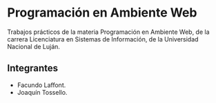 # Programación en Ambiente Web

Trabajos prácticos de la materia Programación en Ambiente Web, de la carrera Licenciatura en Sistemas de Información, de la Universidad Nacional de Luján.

## Integrantes

+ Facundo Laffont.
+ Joaquín Tossello.
